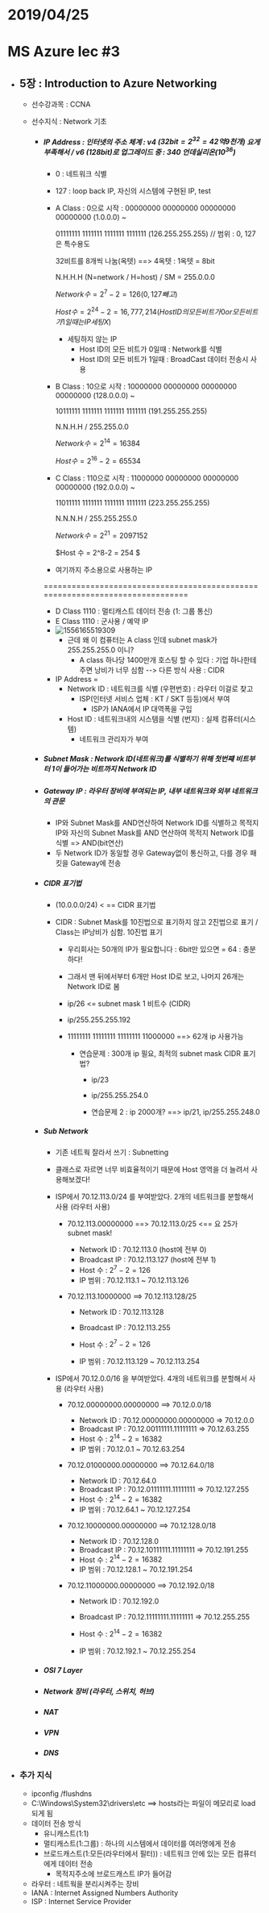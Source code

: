 # 2019/04/25

# MS Azure lec #3

- ## 5장 : Introduction to Azure Networking

  - 선수강과목 : CCNA

  - 선수지식 : Network 기초

    - ##### IP Address : 인터넷의 주소 체계 : v4 ($32bit=2^{32}=42억9천개$)  요게 부족해서 / v6 (128bit)로 업그레이드 중 : 340 언데실리온($10^{36}$)

      - 0 : 네트워크 식별

      - 127 : loop back IP, 자신의 시스템에 구현된 IP, test

      - A Class : 0으로 시작 : 00000000 00000000 00000000 00000000 (1.0.0.0) ~ 

        01111111 1111111 1111111 1111111 (126.255.255.255) // 범위 : 0, 127은 특수용도

        32비트를 8개씩 나눔(옥텟) ==> 4옥텟 : 1옥텟 = 8bit

        N.H.H.H (N=network / H=host) / SM = 255.0.0.0

        $Network 수 = 2^7-2 = 126   (0, 127 빼고)$

        $Host 수 = 2^{24}-2 = 16,777,214  (Host ID의 모든 비트가 0 or 모든 비트가 1일때는 IP 세팅 X)$

        - 세팅하지 않는 IP
          - Host ID의 모든 비트가 0일때 : Network를 식별
          - Host ID의 모든 비트가 1일때 : BroadCast 데이터 전송시 사용

      - B Class : 10으로 시작 : 10000000 00000000 00000000 00000000 (128.0.0.0) ~ 

        10111111 1111111 1111111 1111111 (191.255.255.255)

        N.N.H.H / 255.255.0.0

        $Network 수 = 2^{14} = 16384$

        $Host 수 = 2^{16} - 2 = 65534$ 

      - C Class : 110으로 시작 : 11000000 00000000 00000000 00000000 (192.0.0.0) ~ 

        11011111 1111111 1111111 1111111 (223.255.255.255)

        N.N.N.H / 255.255.255.0

        $Network 수 = 2^{21} = 2097152$

        $Host 수 = 2^8-2 = 254 $

      - 여기까지 주소용으로 사용하는 IP

      =============================================================================

      - D Class 1110 : 멀티캐스트 데이터 전송 (1: 그룹 통신)
      - E Class 1110 : 군사용 / 예약 IP
      - ![1556165519309](1556165519309.png)
        - 근데 왜 이 컴퓨터는 A class 인데 subnet mask가 255.255.255.0 이니?
          - A class 하나당 1400만개 호스팅 할 수 있다 : 기업 하나한테 주면 낭비가 너무 심함 --> 다른 방식 사용 : CIDR
      - IP Address = 
        - Network ID : 네트워크를 식별 (우편번호) : 라우터 이걸로 찾고
          - ISP(인터넷 서비스 업체 : KT / SKT 등등)에서 부여
            - ISP가 IANA에서 IP 대역폭을 구입
        - Host ID : 네트워크내의 시스템을 식별 (번지) : 실제 컴퓨터(시스템)
          - 네트워크 관리자가 부여

    - ##### Subnet Mask : Network ID(네트워크)를 식별하기 위해 첫번쨰 비트부터 1이 들어가는 비트까지 Network ID

    - ##### Gateway IP : 라우터 장비에 부여되는 IP, 내부 네트워크와 외부 네트워크의 관문

      - IP와 Subnet Mask를 AND연산하여 Network ID를 식별하고 목적지 IP와 자신의 Subnet Mask를 AND 연산하여 목적지 Network ID를 식별 => AND(bit연산)
      - 두 Network ID가 동일할 경우 Gateway없이 통신하고, 다를 경우 패킷을 Gateway에 전송

    - ##### CIDR 표기법

      - (10.0.0.0/24) < == CIDR 표기법

      - CIDR : Subnet Mask를 10진법으로 표기하지 않고 2진법으로 표기 / Class는 IP낭비가 심함. 10진법 표기

        - 우리회사는 50개의 IP가 필요합니다 : 6bit만 있으면 = 64 : 충분하다!

        - 그래서 맨 뒤에서부터 6개만 Host ID로 보고, 나머지 26개는 Network ID로 봄

        - ip/26 <= subnet mask 1 비트수 (CIDR)

        - ip/255.255.255.192

        - 11111111 11111111 11111111 11000000 ==> 62개 ip 사용가능

          - 연습문제 : 300개 ip 필요, 최적의 subnet mask CIDR 표기법?

            - ip/23
            - ip/255.255.254.0

            - 연습문제 2 : ip 2000개? ==> ip/21, ip/255.255.248.0

    - ##### Sub Network 

      - 기존 네트웍 잘라서 쓰기 : Subnetting

      - 클래스로 자르면 너무 비효율적이기 때문에 Host 영역을 더 늘려서 사용해보겠다!

        

      - ISP에서 70.12.113.0/24 를 부여받았다. 2개의 네트워크를 분할해서 사용 (라우터 사용)

        - 70.12.113.00000000 ==> 70.12.113.0/25 <== 요 25가 subnet mask!

          - Network ID : 70.12.113.0 (host에 전부 0)
          - Broadcast IP : 70.12.113.127 (host에 전부 1)
          - Host 수 : $2^7 -2 =126$
          - IP 범위 : 70.12.113.1 ~ 70.12.113.126

        - 70.12.113.10000000 ==> 70.12.113.128/25

          - Network ID : 70.12.113.128

          - Broadcast IP : 70.12.113.255

          - Host 수 :  $2^7 -2 =126$

          - IP 범위 : 70.12.113.129 ~ 70.12.113.254

            

      - ISP에서 70.12.0.0/16 을 부여받았다. 4개의 네트워크를 분할해서 사용 (라우터 사용)

        - 70.12.00000000.00000000 ==> 70.12.0.0/18

          - Network ID : 70.12.00000000.00000000 => 70.12.0.0
          - Broadcast IP : 70.12.00111111.11111111 => 70.12.63.255
          - Host 수 : $2^{14} -2 =16382$
          - IP 범위 : 70.12.0.1 ~ 70.12.63.254

        - 70.12.01000000.00000000 ==> 70.12.64.0/18

          - Network ID : 70.12.64.0 
          - Broadcast IP : 70.12.01111111.11111111 => 70.12.127.255
          - Host 수 : $2^{14} -2 =16382$
          - IP 범위 : 70.12.64.1 ~ 70.12.127.254

        - 70.12.10000000.00000000 ==> 70.12.128.0/18

          - Network ID : 70.12.128.0 
          - Broadcast IP : 70.12.10111111.11111111 => 70.12.191.255
          - Host 수 : $2^{14} -2 =16382$
          - IP 범위 : 70.12.128.1 ~ 70.12.191.254

        - 70.12.11000000.00000000 ==> 70.12.192.0/18

          - Network ID : 70.12.192.0

          - Broadcast IP : 70.12.11111111.11111111 => 70.12.255.255

          - Host 수 : $2^{14} -2 =16382$

          - IP 범위 : 70.12.192.1 ~ 70.12.255.254

            

    - ##### OSI 7 Layer

    - ##### Network 장비 (라우터, 스위치, 허브)

    - ##### NAT

    - ##### VPN

    - ##### DNS

      

- ### 추가 지식

  - ipconfig /flushdns
  - C:\Windows\System32\drivers\etc ==> hosts라는 파일이 메모리로 load되게 됨
  - 데이터 전송 방식
    - 유니캐스트(1:1)
    - 멀티캐스트(1:그룹) : 하나의 시스템에서 데이터를 여러명에게 전송
    - 브로드캐스트(1:모든(라우터에서 필터)) : 네트워크 안에 있는 모든 컴퓨터에게 데이터 전송
      - 목적지주소에 브로드캐스트 IP가 들어감
  - 라우터 : 네트웍을 분리시켜주는 장비
  - IANA : Internet Assigned Numbers Authority
  - ISP : Internet Service Provider

